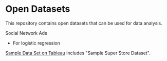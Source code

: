 # Open Datasets

This repository contains open datasets that can be used for data analysis.

Social Network Ads
- For logistic regression

[Sample Data Set on Tableau](https://public.tableau.com/app/learn/sample-data) includes "Sample Super Store Dataset".
